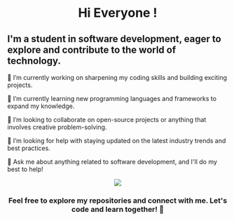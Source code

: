 
<h1 align="center">Hi Everyone !</h1>
<h2 align="left" height="50px">I'm a student in software development, eager to explore and contribute to the world of technology.</h2>


<p align="left" height="20px">🔭 I’m currently working on sharpening my coding skills and building exciting projects.</p>
<p align="left" height="20px">🌱 I’m currently learning new programming languages and frameworks to expand my knowledge.</p>
<p align="left" height="20px">👯 I’m looking to collaborate on open-source projects or anything that involves creative problem-solving.</p>
<p align="left" height="20px">🤔 I’m looking for help with staying updated on the latest industry trends and best practices.</p>
<p align="left" height="20px">💬 Ask me about anything related to software development, and I'll do my best to help!</p>

<div align="center">
<img src="https://github.com/bo2zo/bo2zo/assets/119368731/dc8edf64-85d5-4ea2-9f14-7f48b994a732" />
</div>
<h3 align="center">Feel free to explore my repositories and connect with me. Let's code and learn together! 🚀</h3> 
